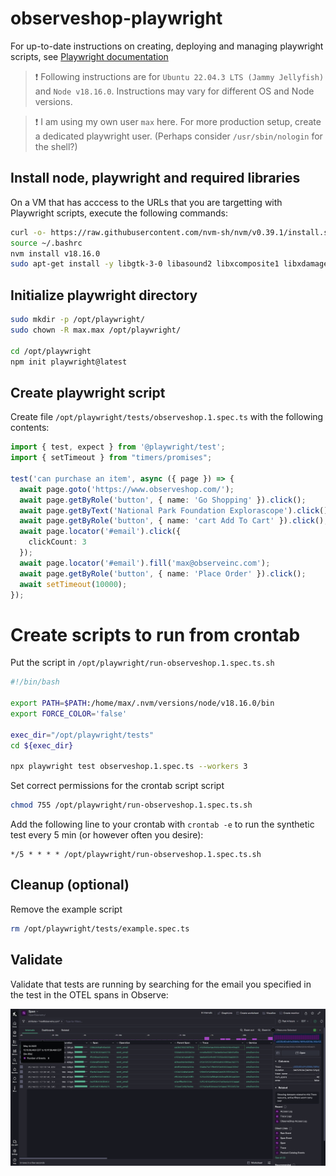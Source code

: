 # observeshop-playwright

For up-to-date instructions on creating, deploying and managing playwright scripts, see [Playwright documentation](https://playwright.dev/docs/intro)

> ❗ Following instructions are for `Ubuntu 22.04.3 LTS (Jammy Jellyfish)` and `Node v18.16.0`. Instructions may vary for different OS and Node versions.

> ❗ I am using my own user `max` here. For more production setup, create a dedicated playwright user. (Perhaps consider `/usr/sbin/nologin` for the shell?)

## Install node, playwright and required libraries

On a VM that has acccess to the URLs that you are targetting with Playwright scripts, execute the following commands:

```sh
curl -o- https://raw.githubusercontent.com/nvm-sh/nvm/v0.39.1/install.sh | bash
source ~/.bashrc
nvm install v18.16.0
sudo apt-get install -y libgtk-3-0 libasound2 libxcomposite1 libxdamage1 libxfixes3 libxrandr2 libxrender1 libxtst6 libpangocairo-1.0-0 libpango-1.0-0 libatk1.0-0 libcairo-gobject2 libcairo2 libxcb-shm0 libx11-xcb1 libxcursor1 libxi6 libgbm1
```

## Initialize playwright directory 

```sh
sudo mkdir -p /opt/playwright/
sudo chown -R max.max /opt/playwright/

cd /opt/playwright
npm init playwright@latest
```

## Create playwright script

Create file `/opt/playwright/tests/observeshop.1.spec.ts` with the following contents:

```ts
import { test, expect } from '@playwright/test';
import { setTimeout } from "timers/promises";

test('can purchase an item', async ({ page }) => {
  await page.goto('https://www.observeshop.com/');
  await page.getByRole('button', { name: 'Go Shopping' }).click();
  await page.getByText('National Park Foundation Explorascope').click();
  await page.getByRole('button', { name: 'cart Add To Cart' }).click();
  await page.locator('#email').click({
    clickCount: 3
  });
  await page.locator('#email').fill('max@observeinc.com');
  await page.getByRole('button', { name: 'Place Order' }).click();
  await setTimeout(10000);
});
```

# Create scripts to run from crontab

Put the script in `/opt/playwright/run-observeshop.1.spec.ts.sh`

```sh
#!/bin/bash

export PATH=$PATH:/home/max/.nvm/versions/node/v18.16.0/bin
export FORCE_COLOR='false'

exec_dir="/opt/playwright/tests"
cd ${exec_dir}

npx playwright test observeshop.1.spec.ts --workers 3
```

Set correct permissions for the crontab script script
```sh
chmod 755 /opt/playwright/run-observeshop.1.spec.ts.sh
```

Add the following line to your crontab with `crontab -e` to run the synthetic test every 5 min (or however often you desire):

```crontab
*/5 * * * * /opt/playwright/run-observeshop.1.spec.ts.sh
```

## Cleanup (optional)

Remove the example script

```sh
rm /opt/playwright/tests/example.spec.ts
```

## Validate

Validate that tests are running by searching for the email you specified in the test in the OTEL spans in Observe:

![Playwright List](./playwright-list.png)
